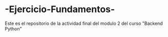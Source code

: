 # -Ejercicio-Fundamentos-
Este es el repositorio de la actividad final del modulo 2 del curso "Backend Python"
